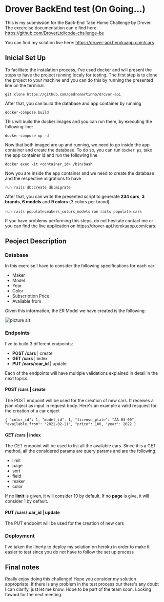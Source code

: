 # Drover BackEnd test (On Going...)
This is my submission for the Back-End Take Home Challenge by Drover. The excercise documentation can e find here: https://github.com/DroverLtd/code-challenge-be

You can find my solution live here: https://drover-api.herokuapp.com/cars 

## Inicial Set Up

To facilitate the instalation process, I've used docker and will present the steps to have the project running localy for testing. The first step is to clone the project to your machine and you can do this by running the presented line on the terminal.

```git clone https://github.com/pedromartinho/drover-api```

After that, you can build the database and app container by running

```docker-compose build```

This will build the docker images and you can run them, by executing the following line:

```docker-compose up -d```

Now that both imaged are up and running, we need to go inside the app container and create the database. To do so, you can run ```docker ps```, take the app container id and run the following line

```docker exec -it <container_id> /bin/bash```

Now you are inside the app container and we need to create the database and the respective migrations to have

```run rails db:create db:migrate```

After that, you can write the presented script to generate **234 cars**, **3 brands**, **6 models** and **9 colors** (3 colors per brand).

```run rails populate:makers_colors_models```
```run rails populate:cars```

If you have problems performing this steps, do not hesitate contact me or you can find the live application on https://drover-api.herokuapp.com/cars.

## Peoject Description

### Database
In this exercise I have to consider the following specifications for each car:
* Maker
* Model
* Year
* Color
* Subscription Price
* Available from

Given this information, the ER Model we have created is the following:

![picture alt](https://teste-martinho-page.s3-eu-west-1.amazonaws.com/share/drover_db.png "ER Model - Drover")

### Endpoints
I've to build 3 different endpoints:
* **POST /cars** | create
* **GET /cars** | index
* **PUT /cars/:car_id** | update

Each of the endpoints will have multiple validations explained in detail in the next topics.

#### POST /cars | create
The POST endpoint will be used for the creation of new cars. It receives a json object as input in request body. Here's an example a valid resquest for the creation of a car object

```{ "color_id": 1, "model_id": 1, "license_plate": "AA-03-00", "available_from": "2022-02-11", "price": 100, "year": 2022 }```

#### GET /cars | index
The GET endpoint will be used to list all the available cars. Since it is a GET method, all the considered params are query params and are the following:
* limit
* page
* sort
* field
* maker
* color

If no **limit** is given, it will consider 10 by default. If no **page** is give, it will consider 1 by default.

#### PUT /cars/:car_id | update
The PUT endpoint will be used for the creation of new cars

### Deployment
I've taken the liberty to deploy my solution on heroku in order to make it easier to test since you do not have to follow the set up process

## Final notes
Really enjoy doing this challenge! Hope you consider my solution appropriate. If there is any problem in the test process our there's any doubt I can clarify, just let me know.
Hope to be part of the team soon. Looking foward for the next meeting.
